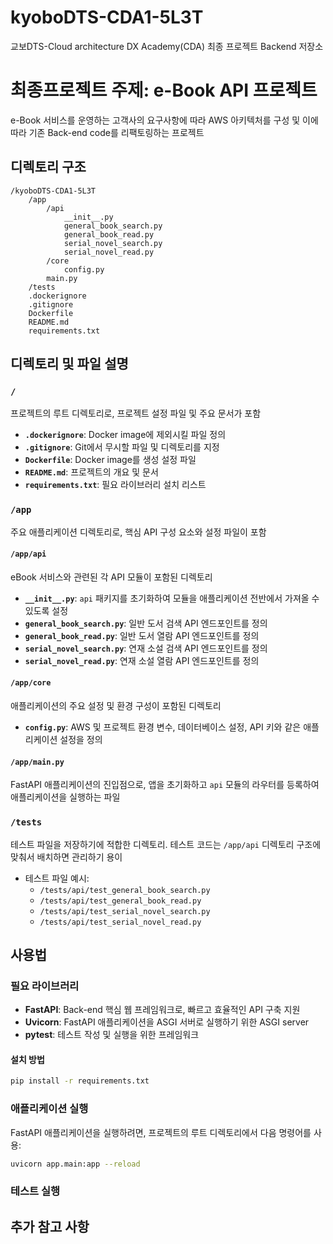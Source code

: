 # kyoboDTS-CDA1-5L3T
교보DTS-Cloud architecture DX Academy(CDA) 최종 프로젝트 Backend 저장소

# 최종프로젝트 주제: e-Book API 프로젝트
e-Book 서비스를 운영하는 고객사의 요구사항에 따라 AWS 아키텍처를 구성 및 이에 따라 기존 Back-end code를 리팩토링하는 프로젝트

## 디렉토리 구조
```
/kyoboDTS-CDA1-5L3T
    /app
        /api
            __init__.py
            general_book_search.py
            general_book_read.py
            serial_novel_search.py
            serial_novel_read.py
        /core
            config.py
        main.py
    /tests
    .dockerignore
    .gitignore
    Dockerfile
    README.md
    requirements.txt
```

## 디렉토리 및 파일 설명

### `/`

프로젝트의 루트 디렉토리로, 프로젝트 설정 파일 및 주요 문서가 포함

- **`.dockerignore`**: Docker image에 제외시킬 파일 정의
- **`.gitignore`**: Git에서 무시할 파일 및 디렉토리를 지정
- **`Dockerfile`**: Docker image를 생성 설정 파일
- **`README.md`**: 프로젝트의 개요 및 문서
- **`requirements.txt`**: 필요 라이브러리 설치 리스트

### `/app`

주요 애플리케이션 디렉토리로, 핵심 API 구성 요소와 설정 파일이 포함

#### `/app/api`

eBook 서비스와 관련된 각 API 모듈이 포함된 디렉토리

- **`__init__.py`**: `api` 패키지를 초기화하여 모듈을 애플리케이션 전반에서 가져올 수 있도록 설정
- **`general_book_search.py`**: 일반 도서 검색 API 엔드포인트를 정의
- **`general_book_read.py`**: 일반 도서 열람 API 엔드포인트를 정의
- **`serial_novel_search.py`**: 연재 소설 검색 API 엔드포인트를 정의
- **`serial_novel_read.py`**: 연재 소설 열람 API 엔드포인트를 정의

#### `/app/core`

애플리케이션의 주요 설정 및 환경 구성이 포함된 디렉토리

- **`config.py`**: AWS 및 프로젝트 환경 변수, 데이터베이스 설정, API 키와 같은 애플리케이션 설정을 정의

#### `/app/main.py`

FastAPI 애플리케이션의 진입점으로, 앱을 초기화하고 `api` 모듈의 라우터를 등록하여 애플리케이션을 실행하는 파일

### `/tests`

테스트 파일을 저장하기에 적합한 디렉토리. 테스트 코드는 `/app/api` 디렉토리 구조에 맞춰서 배치하면 관리하기 용이

- 테스트 파일 예시:
  - `/tests/api/test_general_book_search.py`
  - `/tests/api/test_general_book_read.py`
  - `/tests/api/test_serial_novel_search.py`
  - `/tests/api/test_serial_novel_read.py`

## 사용법

### 필요 라이브러리

- **FastAPI**: Back-end 핵심 웹 프레임워크로, 빠르고 효율적인 API 구축 지원
- **Uvicorn**: FastAPI 애플리케이션을 ASGI 서버로 실행하기 위한 ASGI server
- **pytest**: 테스트 작성 및 실행을 위한 프레임워크

#### 설치 방법

```bash
pip install -r requirements.txt
```

### 애플리케이션 실행

FastAPI 애플리케이션을 실행하려면, 프로젝트의 루트 디렉토리에서 다음 명령어를 사용:

```bash
uvicorn app.main:app --reload
```

### 테스트 실행

## 추가 참고 사항